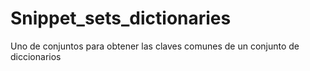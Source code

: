 # Snippet_sets_dictionaries
Uno de conjuntos para obtener las claves comunes de un conjunto de diccionarios

